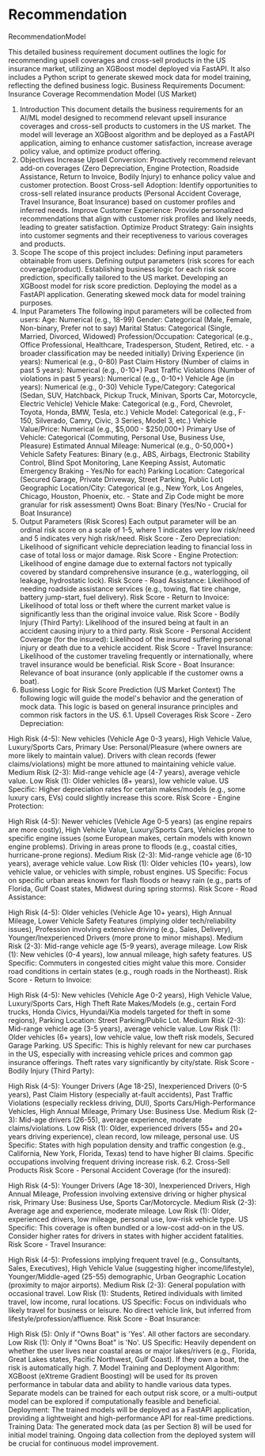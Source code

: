 # Recommendation
RecommendationModel

This detailed business requirement document outlines the logic for recommending upsell coverages and cross-sell products in the US insurance market, utilizing an XGBoost model deployed via FastAPI. It also includes a Python script to generate skewed mock data for model training, reflecting the defined business logic.
Business Requirements Document: Insurance Coverage Recommendation Model (US Market)
1. Introduction
This document details the business requirements for an AI/ML model designed to recommend relevant upsell insurance coverages and cross-sell products to customers in the US market. The model will leverage an XGBoost algorithm and be deployed as a FastAPI application, aiming to enhance customer satisfaction, increase average policy value, and optimize product offering.
2. Objectives
Increase Upsell Conversion: Proactively recommend relevant add-on coverages (Zero Depreciation, Engine Protection, Roadside Assistance, Return to Invoice, Bodily Injury) to enhance policy value and customer protection.
Boost Cross-sell Adoption: Identify opportunities to cross-sell related insurance products (Personal Accident Coverage, Travel Insurance, Boat Insurance) based on customer profiles and inferred needs.
Improve Customer Experience: Provide personalized recommendations that align with customer risk profiles and likely needs, leading to greater satisfaction.
Optimize Product Strategy: Gain insights into customer segments and their receptiveness to various coverages and products.
3. Scope
The scope of this project includes:
Defining input parameters obtainable from users.
Defining output parameters (risk scores for each coverage/product).
Establishing business logic for each risk score prediction, specifically tailored to the US market.
Developing an XGBoost model for risk score prediction.
Deploying the model as a FastAPI application.
Generating skewed mock data for model training purposes.
4. Input Parameters
The following input parameters will be collected from users:
Age: Numerical (e.g., 18-99)
Gender: Categorical (Male, Female, Non-binary, Prefer not to say)
Marital Status: Categorical (Single, Married, Divorced, Widowed)
Profession/Occupation: Categorical (e.g., Office Professional, Healthcare, Tradesperson, Student, Retired, etc. - a broader classification may be needed initially)
Driving Experience (in years): Numerical (e.g., 0-80)
Past Claim History (Number of claims in past 5 years): Numerical (e.g., 0-10+)
Past Traffic Violations (Number of violations in past 5 years): Numerical (e.g., 0-10+)
Vehicle Age (in years): Numerical (e.g., 0-30)
Vehicle Type/Category: Categorical (Sedan, SUV, Hatchback, Pickup Truck, Minivan, Sports Car, Motorcycle, Electric Vehicle)
Vehicle Make: Categorical (e.g., Ford, Chevrolet, Toyota, Honda, BMW, Tesla, etc.)
Vehicle Model: Categorical (e.g., F-150, Silverado, Camry, Civic, 3 Series, Model 3, etc.)
Vehicle Value/Price: Numerical (e.g., $5,000 - $250,000+)
Primary Use of Vehicle: Categorical (Commuting, Personal Use, Business Use, Pleasure)
Estimated Annual Mileage: Numerical (e.g., 0-50,000+)
Vehicle Safety Features: Binary (e.g., ABS, Airbags, Electronic Stability Control, Blind Spot Monitoring, Lane Keeping Assist, Automatic Emergency Braking - Yes/No for each)
Parking Location: Categorical (Secured Garage, Private Driveway, Street Parking, Public Lot)
Geographic Location/City: Categorical (e.g., New York, Los Angeles, Chicago, Houston, Phoenix, etc. - State and Zip Code might be more granular for risk assessment)
Owns Boat: Binary (Yes/No - Crucial for Boat Insurance)
5. Output Parameters (Risk Scores)
Each output parameter will be an ordinal risk score on a scale of 1-5, where 1 indicates very low risk/need and 5 indicates very high risk/need.
Risk Score - Zero Depreciation: Likelihood of significant vehicle depreciation leading to financial loss in case of total loss or major damage.
Risk Score - Engine Protection: Likelihood of engine damage due to external factors not typically covered by standard comprehensive insurance (e.g., waterlogging, oil leakage, hydrostatic lock).
Risk Score - Road Assistance: Likelihood of needing roadside assistance services (e.g., towing, flat tire change, battery jump-start, fuel delivery).
Risk Score - Return to Invoice: Likelihood of total loss or theft where the current market value is significantly less than the original invoice value.
Risk Score - Bodily Injury (Third Party): Likelihood of the insured being at fault in an accident causing injury to a third party.
Risk Score - Personal Accident Coverage (for the insured): Likelihood of the insured suffering personal injury or death due to a vehicle accident.
Risk Score - Travel Insurance: Likelihood of the customer traveling frequently or internationally, where travel insurance would be beneficial.
Risk Score - Boat Insurance: Relevance of boat insurance (only applicable if the customer owns a boat).
6. Business Logic for Risk Score Prediction (US Market Context)
The following logic will guide the model's behavior and the generation of mock data. This logic is based on general insurance principles and common risk factors in the US.
6.1. Upsell Coverages
Risk Score - Zero Depreciation:


High Risk (4-5): New vehicles (Vehicle Age 0-3 years), High Vehicle Value, Luxury/Sports Cars, Primary Use: Personal/Pleasure (where owners are more likely to maintain value). Drivers with clean records (fewer claims/violations) might be more attuned to maintaining vehicle value.
Medium Risk (2-3): Mid-range vehicle age (4-7 years), average vehicle value.
Low Risk (1): Older vehicles (8+ years), low vehicle value.
US Specific: Higher depreciation rates for certain makes/models (e.g., some luxury cars, EVs) could slightly increase this score.
Risk Score - Engine Protection:


High Risk (4-5): Newer vehicles (Vehicle Age 0-5 years) (as engine repairs are more costly), High Vehicle Value, Luxury/Sports Cars, Vehicles prone to specific engine issues (some European makes, certain models with known engine problems). Driving in areas prone to floods (e.g., coastal cities, hurricane-prone regions).
Medium Risk (2-3): Mid-range vehicle age (6-10 years), average vehicle value.
Low Risk (1): Older vehicles (10+ years), low vehicle value, or vehicles with simple, robust engines.
US Specific: Focus on specific urban areas known for flash floods or heavy rain (e.g., parts of Florida, Gulf Coast states, Midwest during spring storms).
Risk Score - Road Assistance:


High Risk (4-5): Older vehicles (Vehicle Age 10+ years), High Annual Mileage, Lower Vehicle Safety Features (implying older tech/reliability issues), Profession involving extensive driving (e.g., Sales, Delivery), Younger/Inexperienced Drivers (more prone to minor mishaps).
Medium Risk (2-3): Mid-range vehicle age (5-9 years), average mileage.
Low Risk (1): New vehicles (0-4 years), low annual mileage, high safety features.
US Specific: Commuters in congested cities might value this more. Consider road conditions in certain states (e.g., rough roads in the Northeast).
Risk Score - Return to Invoice:


High Risk (4-5): New vehicles (Vehicle Age 0-2 years), High Vehicle Value, Luxury/Sports Cars, High Theft Rate Makes/Models (e.g., certain Ford trucks, Honda Civics, Hyundai/Kia models targeted for theft in some regions), Parking Location: Street Parking/Public Lot.
Medium Risk (2-3): Mid-range vehicle age (3-5 years), average vehicle value.
Low Risk (1): Older vehicles (6+ years), low vehicle value, low theft risk models, Secured Garage Parking.
US Specific: This is highly relevant for new car purchases in the US, especially with increasing vehicle prices and common gap insurance offerings. Theft rates vary significantly by city/state.
Risk Score - Bodily Injury (Third Party):


High Risk (4-5): Younger Drivers (Age 18-25), Inexperienced Drivers (0-5 years), Past Claim History (especially at-fault accidents), Past Traffic Violations (especially reckless driving, DUI), Sports Cars/High-Performance Vehicles, High Annual Mileage, Primary Use: Business Use.
Medium Risk (2-3): Mid-age drivers (26-55), average experience, moderate claims/violations.
Low Risk (1): Older, experienced drivers (55+ and 20+ years driving experience), clean record, low mileage, personal use.
US Specific: States with high population density and traffic congestion (e.g., California, New York, Florida, Texas) tend to have higher BI claims. Specific occupations involving frequent driving increase risk.
6.2. Cross-Sell Products
Risk Score - Personal Accident Coverage (for the insured):


High Risk (4-5): Younger Drivers (Age 18-30), Inexperienced Drivers, High Annual Mileage, Profession involving extensive driving or higher physical risk, Primary Use: Business Use, Sports Car/Motorcycle.
Medium Risk (2-3): Average age and experience, moderate mileage.
Low Risk (1): Older, experienced drivers, low mileage, personal use, low-risk vehicle type.
US Specific: This coverage is often bundled or a low-cost add-on in the US. Consider higher rates for drivers in states with higher accident fatalities.
Risk Score - Travel Insurance:


High Risk (4-5): Professions implying frequent travel (e.g., Consultants, Sales, Executives), High Vehicle Value (suggesting higher income/lifestyle), Younger/Middle-aged (25-55) demographic, Urban Geographic Location (proximity to major airports).
Medium Risk (2-3): General population with occasional travel.
Low Risk (1): Students, Retired individuals with limited travel, low income, rural locations.
US Specific: Focus on individuals who likely travel for business or leisure. No direct vehicle link, but inferred from lifestyle/profession/affluence.
Risk Score - Boat Insurance:


High Risk (5): Only if "Owns Boat" is 'Yes'. All other factors are secondary.
Low Risk (1): Only if "Owns Boat" is 'No'.
US Specific: Heavily dependent on whether the user lives near coastal areas or major lakes/rivers (e.g., Florida, Great Lakes states, Pacific Northwest, Gulf Coast). If they own a boat, the risk is automatically high.
7. Model Training and Deployment
Algorithm: XGBoost (eXtreme Gradient Boosting) will be used for its proven performance in tabular data and ability to handle various data types. Separate models can be trained for each output risk score, or a multi-output model can be explored if computationally feasible and beneficial.
Deployment: The trained models will be deployed as a FastAPI application, providing a lightweight and high-performance API for real-time predictions.
Training Data: The generated mock data (as per Section 8) will be used for initial model training. Ongoing data collection from the deployed system will be crucial for continuous model improvement.

